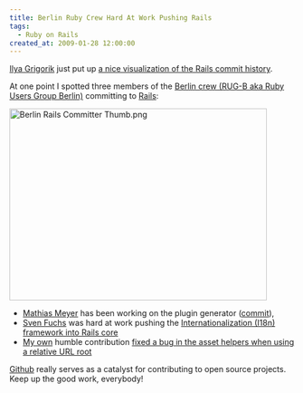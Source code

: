 ```yaml
---
title: Berlin Ruby Crew Hard At Work Pushing Rails
tags:
  - Ruby on Rails
created_at: 2009-01-28 12:00:00
---
```


<a href="http://www.igvita.com/">Ilya Grigorik</a> just put up <a href="http://www.igvita.com/2009/01/27/ruby-swarms-visualizing-rails-git/">a nice visualization of the Rails commit history</a>.

At one point I spotted three members of the <a href="http://www.rug-b.com/">Berlin crew (RUG-B aka Ruby Users Group Berlin)</a> committing to <a href="http://www.rubyonrails.org/">Rails</a>:

<a href="Berlin Rails Committer.png" border="0" title="Rails committers at the end of 2008"><img src="Berlin Rails Committer Thumb.png" alt="Berlin Rails Committer Thumb.png" border="0" width="455" height="339" /></a>
<ul>
<li><a href="http://www.paperplanes.de/">Mathias Meyer</a> has been working on the plugin generator (<a href="http://github.com/rails/rails/commit/7418d367f0ac4a4ac0ab4604c1b10db78efc6865">commit</a>),</li>
<li><a href="http://www.artweb-design.de/">Sven Fuchs</a> was hard at work pushing the <a href="http://rails-i18n.org/">Internationalization (I18n) framework into Rails core</a></li>
<li><a href="http://github.com/martinrehfeld">My own</a> humble contribution <a href="http://rails.lighthouseapp.com/projects/8994/tickets/1022-asset-caching-does-not-work-with-relative_url_root#ticket-1022-7">fixed a bug in the asset helpers when using a relative URL root</a></li>
</ul>
<a href="http://github.com/">Github</a> really serves as a catalyst for contributing to open source projects. Keep up the good work, everybody!

